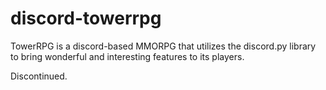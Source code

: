 # discord-towerrpg

TowerRPG is a discord-based MMORPG that utilizes the discord.py library to bring wonderful and interesting features to its players.

Discontinued.
